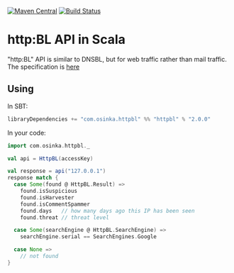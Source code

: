 [![Maven Central](https://maven-badges.herokuapp.com/maven-central/com.osinka.httpbl/httpbl_2.11/badge.png)](https://maven-badges.herokuapp.com/maven-central/com.osinka.httpbl/httpbl_2.11)
[![Build Status](https://travis-ci.org/osinka/httpbl.svg?branch=master)](https://travis-ci.org/osinka/httpbl)

# http:BL API in Scala

"http:BL" API is similar to DNSBL, but for web traffic rather than mail traffic. The specification is [here](http://www.projecthoneypot.org/httpbl_api.php)

## Using

In SBT:

```scala
libraryDependencies += "com.osinka.httpbl" %% "httpbl" % "2.0.0"
```

In your code:

```scala
import com.osinka.httpbl._

val api = HttpBL(accessKey)

val response = api("127.0.0.1")
response match {
  case Some(found @ HttpBL.Result) =>
    found.isSuspicious
    found.isHarvester
    found.isCommentSpammer
    found.days   // how many days ago this IP has been seen
    found.threat // threat level

  case Some(searchEngine @ HttpBL.SearchEngine) =>
    searchEngine.serial == SearchEngines.Google

  case None =>
    // not found
}
```
